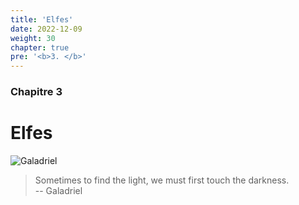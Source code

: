 ```yaml
---
title: 'Elfes'
date: 2022-12-09
weight: 30
chapter: true
pre: '<b>3. </b>'
---
```


### Chapitre 3

# Elfes

![Galadriel](/img/galadriel.png)

> Sometimes to find the light, we must first touch the darkness.  
> -- Galadriel
